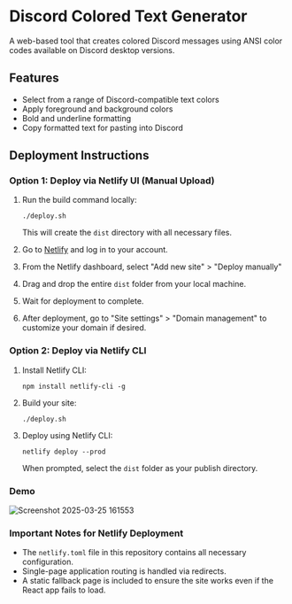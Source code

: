 # Discord Colored Text Generator

A web-based tool that creates colored Discord messages using ANSI color codes available on Discord desktop versions.

## Features
- Select from a range of Discord-compatible text colors
- Apply foreground and background colors
- Bold and underline formatting
- Copy formatted text for pasting into Discord

## Deployment Instructions

### Option 1: Deploy via Netlify UI (Manual Upload)
1. Run the build command locally:
   ```
   ./deploy.sh
   ```
   This will create the `dist` directory with all necessary files.

2. Go to [Netlify](https://app.netlify.com/) and log in to your account.

3. From the Netlify dashboard, select "Add new site" > "Deploy manually"

4. Drag and drop the entire `dist` folder from your local machine.

5. Wait for deployment to complete.

6. After deployment, go to "Site settings" > "Domain management" to customize your domain if desired.

### Option 2: Deploy via Netlify CLI
1. Install Netlify CLI:
   ```
   npm install netlify-cli -g
   ```

2. Build your site:
   ```
   ./deploy.sh
   ```

3. Deploy using Netlify CLI:
   ```
   netlify deploy --prod
   ```
   When prompted, select the `dist` folder as your publish directory.

### Demo

![Screenshot 2025-03-25 161553](https://github.com/user-attachments/assets/f20ed362-01de-4384-bfbb-6bdb16adeb8a)

### Important Notes for Netlify Deployment
- The `netlify.toml` file in this repository contains all necessary configuration.
- Single-page application routing is handled via redirects.
- A static fallback page is included to ensure the site works even if the React app fails to load.

